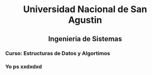 <h1 align="center">Universidad Nacional de San Agustin </h1>
<h2 align="center">Ingenieria de Sistemas </h2>
<h3 align="left">Curso: Estructuras de Datos y Algortimos</h3>

<h3 align="left">Yo ps xxdxdxd</h3>
<p align="left">
</p>

